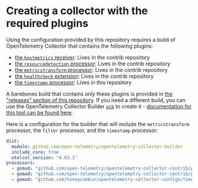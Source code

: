 # Creating a collector with the required plugins

Using the configuration provided by this repository requires a build of OpenTelemetry Collector that contains the following plugins:

* [the `hostmetrics` receiver](https://github.com/open-telemetry/opentelemetry-collector-contrib/tree/main/receiver/hostmetricsreceiver#readme): Lives in the contrib repository
* [the `resourcedetection` processor](https://github.com/open-telemetry/opentelemetry-collector-contrib/tree/main/processor/resourcedetectionprocessor): Lives in the contrib repository
* [the `metricstransform` processor](https://github.com/open-telemetry/opentelemetry-collector-contrib/tree/main/processor/metricstransformprocessor#readme): Lives in the contrib repository
* [the `healthcheck` extension](https://github.com/open-telemetry/opentelemetry-collector-contrib/tree/main/extension/healthcheckextension#readme): Lives in the contrib repository
* [the `timestamp` processor](../timestampprocessor): Lives in this repository

A barebones build that contains *only* these plugins is provided in [the "releases" section of this repository](https://github.com/honeycombio/opentelemetry-collector-configs/releases). If you need a different build, you can use the OpenTelemetry Collector Builder [`ocb`](https://github.com/open-telemetry/opentelemetry-collector/releases) to create it - [documentation for this tool can be found here](https://github.com/open-telemetry/opentelemetry-collector/blob/main/cmd/builder/README.md).

Here is a configuration for the builder that will include the `metricstransform` processor, the `filter` processor, and the `timestamp` processor:

```yaml
dist:
  module: github.com/open-telemetry/opentelemetry-collector-builder
  include_core: true
  otelcol_version: "0.63.1"
processors:
  - gomod: "github.com/open-telemetry/opentelemetry-collector-contrib/processor/filterprocessor v0.63.0"
  - gomod: "github.com/open-telemetry/opentelemetry-collector-contrib/processor/metricstransformprocessor v0.63.0"
  - gomod: "github.com/honeycombio/opentelemetry-collector-configs/timestampprocessor v1.6.0"
```
